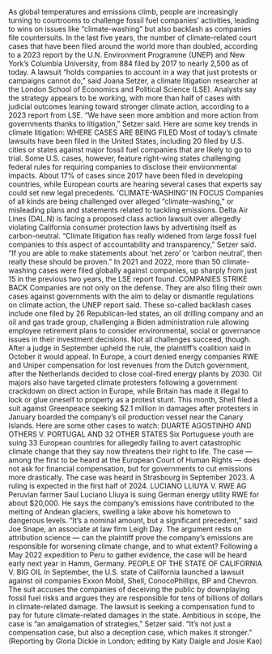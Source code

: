 As global temperatures and emissions climb, people are increasingly turning to courtrooms to challenge fossil fuel companies’ activities, leading to wins on issues like “climate-washing” but also backlash as companies file countersuits.
In the last five years, the number of climate-related court cases that have been filed around the world more than doubled, according to a 2023 report by the U.N. Environment Programme (UNEP) and New York’s Columbia University, from 884 filed by 2017 to nearly 2,500 as of today.
A lawsuit “holds companies to account in a way that just protests or campaigns cannot do,” said Joana Setzer, a climate litigation researcher at the London School of Economics and Political Science (LSE).
Analysts say the strategy appears to be working, with more than half of cases with judicial outcomes leaning toward stronger climate action, according to a 2023 report from LSE.
“We have seen more ambition and more action from governments thanks to litigation,” Setzer said.
Here are some key trends in climate litigation:
WHERE CASES ARE BEING FILED
Most of today’s climate lawsuits have been filed in the United States, including 20 filed by U.S. cities or states against major fossil fuel companies that are likely to go to trial.
Some U.S. cases, however, feature right-wing states challenging federal rules for requiring companies to disclose their environmental impacts.
About 17% of cases since 2017 have been filed in developing countries, while European courts are hearing several cases that experts say could set new legal precedents.
‘CLIMATE-WASHING’ IN FOCUS
Companies of all kinds are being challenged over alleged “climate-washing,” or misleading plans and statements related to tackling emissions.
Delta Air Lines (DAL.N) is facing a proposed class action lawsuit over allegedly violating California consumer protection laws by advertising itself as carbon-neutral.
“Climate litigation has really widened from large fossil fuel companies to this aspect of accountability and transparency,” Setzer said. “If you are able to make statements about ‘net zero’ or ‘carbon neutral’, then really these should be proven.”
In 2021 and 2022, more than 50 climate-washing cases were filed globally against companies, up sharply from just 15 in the previous two years, the LSE report found.
COMPANIES STRIKE BACK
Companies are not only on the defense. They are also filing their own cases against governments with the aim to delay or dismantle regulations on climate action, the UNEP report said.
These so-called backlash cases include one filed by 26 Republican-led states, an oil drilling company and an oil and gas trade group, challenging a Biden administration rule allowing employee retirement plans to consider environmental, social or governance issues in their investment decisions.
Not all challenges succeed, though. After a judge in September upheld the rule, the plaintiff’s coalition said in October it would appeal.
In Europe, a court denied energy companies RWE and Uniper compensation for lost revenues from the Dutch government, after the Netherlands decided to close coal-fired energy plants by 2030.
Oil majors also have targeted climate protesters following a government crackdown on direct action in Europe, while Britain has made it illegal to lock or glue oneself to property as a protest stunt.
This month, Shell filed a suit against Greenpeace seeking $2.1 million in damages after protesters in January boarded the company’s oil production vessel near the Canary Islands.
Here are some other cases to watch:
DUARTE AGOSTINHO AND OTHERS V. PORTUGAL AND 32 OTHER STATES
Six Portuguese youth are suing 33 European countries for allegedly failing to avert catastrophic climate change that they say now threatens their right to life.
The case — among the first to be heard at the European Court of Human Rights — does not ask for financial compensation, but for governments to cut emissions more drastically. The case was heard in Strasbourg in September 2023. A ruling is expected in the first half of 2024.
LUCIANO LLIUYA V. RWE AG
Peruvian farmer Saul Luciano Lliuya is suing German energy utility RWE for about $20,000. He says the company’s emissions have contributed to the melting of Andean glaciers, swelling a lake above his hometown to dangerous levels.
“It’s a nominal amount, but a significant precedent,” said Joe Snape, an associate at law firm Leigh Day.
The argument rests on attribution science — can the plaintiff prove the company’s emissions are responsible for worsening climate change, and to what extent?
Following a May 2022 expedition to Peru to gather evidence, the case will be heard early next year in Hamm, Germany.
PEOPLE OF THE STATE OF CALIFORNIA V. BIG OIL
In September, the U.S. state of California launched a lawsuit against oil companies Exxon Mobil, Shell, ConocoPhillips, BP and Chevron.
The suit accuses the companies of deceiving the public by downplaying fossil fuel risks and argues they are responsible for tens of billions of dollars in climate-related damage.
The lawsuit is seeking a compensation fund to pay for future climate-related damages in the state.
Ambitious in scope, the case is “an amalgamation of strategies,” Setzer said. “It’s not just a compensation case, but also a deception case, which makes it stronger.”
(Reporting by Gloria Dickie in London; editing by Katy Daigle and Josie Kao)